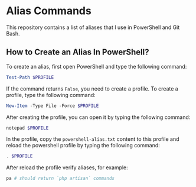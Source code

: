 # Alias Commands
This repository contains a list of aliases that I use in PowerShell and Git Bash.

## How to Create an Alias In PowerShell?
To create an alias, first open PowerShell and type the following command:

```powershell
Test-Path $PROFILE
```

If the command returns `False`, you need to create a profile. To create a profile, type the following command:

```powershell
New-Item -Type File -Force $PROFILE
```

After creating the profile, you can open it by typing the following command:

```powershell
notepad $PROFILE
```

In the profile, copy the `powershell-alias.txt` content to this profile and reload the powershell profile by typing the following command:

```powershell
. $PROFILE
```

After reload the profile verify aliases, for example:

```powershell
pa # should return `php artisan` commands
```